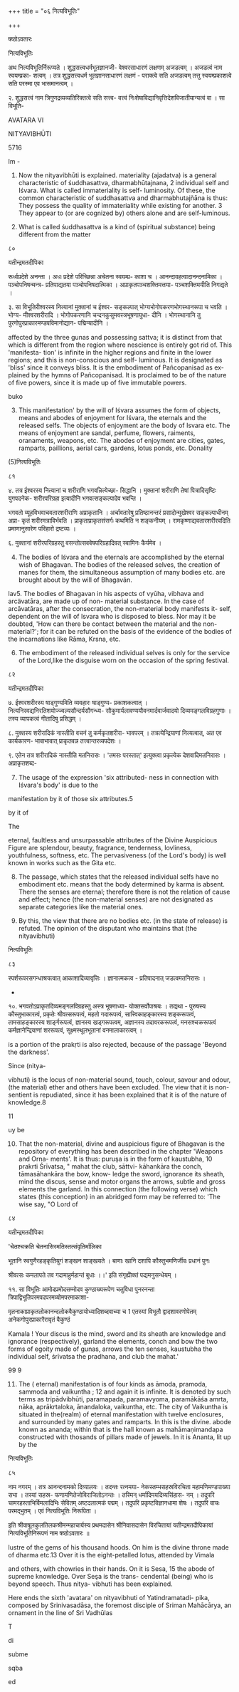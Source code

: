 +++
title = "०६ नित्यविभूतिः"

+++

षष्ठोऽवतारः 

नित्यविभूतिः 

अथ नित्यविभूतिर्निरूप्यते । शुद्धसत्त्वधर्मभूतज्ञानजी- वेश्वरसाधारणं लक्षणम् अजडत्वम् । अजडत्वं नाम स्वयम्प्रका- शत्वम् । तत्र शुद्धसत्त्वधर्म भूतज्ञानसाधारणं लक्षणं - पराक्त्वे सति अजडत्वम् तत्तु स्वयम्प्रकाशत्वे सति परस्मा एव भासमानत्वम् । 

२. शुद्धसत्त्वं नाम त्रिगुणद्रव्यव्यतिरिक्तत्वे सति सत्त्व- वत्त्वं निःशेषाविद्यानिवृत्तिदेशविजातीयान्यत्वं वा । सा विभूति- 

AVATARA VI 

NITYAVIBHŪTI 

5716 

Im - 

1. Now the nityavibhūti is explained. materiality (ajadatva) is a general characteristic of śuddhasattva, dharmabhūtajnana, 2 individual self and Iśvara. What is called immateriality is self- luminosity. Of these, the common characteristic of suddhasattva and dharmabhutajñāna is thus: They possess the quality of immateriality while existing for another. 3 They appear to (or are cognized by) others alone and are self-luminous. 

2. What is called śuddhasattva is a kind of (spiritual substance) being different from the matter 

८० 

यतीन्द्रमतदीपिका 

रूर्ध्वप्रदेशे अनन्ता । अधः प्रदेशे परिच्छिन्ना अचेतना स्वयम्प्र- काशा च । आनन्दावहत्वादानन्दनामिका । पञ्चोपनिषन्मन्त्र- प्रतिपाद्यतया पञ्चोपनिषदात्मिका । अप्राकृतपञ्चशक्तिमत्तया- पञ्चशक्तिमयीति निगद्यते । 

३. सा विभूतिरीश्वरस्य नित्यानां मुक्तानां च ईश्वर- सङ्कल्पात् भोग्यभोगोपकरणभोगस्थानरूपा च भवति । भोग्य- मीश्वरशरीरादि । भोगोपकरणानि चन्दनकुसुमवस्त्रभूषणायुधा- दीनि । भोगस्थानानि तु पुरगोपुरप्राकारमण्डपविमानोद्यान- पद्मिन्यादीनि । 

affected by the three gunas and possessing sattva; it is distinct from that which is different from the region where nescience is entirely got rid of. This 'manifesta- tion' is infinite in the higher regions and finite in the lower regions; and this is non-conscious and self- luminous. It is designated as 'bliss' since it conveys bliss. It is the embodiment of Pañcopanisad as ex- plained by the hymns of Pañcopanisad. It is proclaimed to be of the nature of five powers, since it is made up of five immutable powers. 

buko 

3. This manifestation' by the will of Iśvara assumes the form of objects, means and abodes of enjoyment for Iśvara, the eternals and the released selfs. The objects of enjoyment are the body of Isvara etc. The means of enjoyment are sandal, perfume, flowers, raiments, oranaments, weapons, etc. The abodes of enjoyment are cities, gates, ramparts, paillions, aerial cars, gardens, lotus ponds, etc. Donality 

(5)नित्यविभूतिः 

८१ 

४. तत्र ईश्वरस्य नित्यानां च शरीराणि भगवन्नित्येच्छा- सिद्धानि । मुक्तानां शरीराणि तेषां पित्रादिसृष्टिः युगपदनेक- शरीरपरिग्रहा इत्यादीनि भगवत्सङ्कल्पादेव भवन्ति । 

भगवतो व्यूहविभवाचवतारशरीराणि अप्राकृतानि । अर्चावतारेषु प्रतिष्ठानन्तरं प्रसादोन्मुखेश्वर सङ्कल्पाधीनम् अप्रा- कृतं शरीरमत्राविर्भवति । प्राकृताप्राकृतसंसर्गः कथमिति न शङ्कनीयम् । रामकृष्णाद्यवतारशरीरवदिति प्रमाणानुसारेण परिहारो द्रष्टव्यः । 

६. मुक्तानां शरीरपरिग्रहस्तु वसन्तोत्सववेषपरिग्रहादिवत् स्वामिनः कैर्यमेव । 

4. The bodies of Iśvara and the eternals are accomplished by the eternal wish of Bhagavan. The bodies of the released selves, the creation of manes for them, the simultaneous assumption of many bodies etc. are brought about by the will of Bhagavān. 

lav5. The bodies of Bhagavan in his aspects of vyūha, vibhava and arcävatāra, are made up of non- material substance. In the case of arcāvatāras, after the consecration, the non-material body manifests it- self, dependent on the will of Isvara who is disposed to bless. Nor may it be doubted, 'How can there be contact between the material and the non-material?'; for it can be refuted on the basis of the evidence of the bodies of the incarnations like Rāma, Krsna, etc. 

6. The embodiment of the released individual selves is only for the service of the Lord,like the disguise worn on the occasion of the spring festival. 

८२ 

यतीन्द्रमतदीपिका 

७. ईश्वरशरीरस्य षाड्गुण्यमिति व्यवहारः षाड्गुण्य- प्रकाशकत्वात् । नित्यनिरवद्यनिरतिशयोज्ज्वल्यसौन्दर्यसौगन्ध्य- सौकुमार्यलावण्ययौवनमार्दवार्जवादयो दिव्यमङ्गलविग्रहगुणाः । तस्य व्यापकत्वं गीतादिषु प्रसिद्धम् । 

८. मुक्तस्य शरीरादिकं नास्तीति वचनं तु कर्मकृतशरीरा- भावपरम् । तत्रत्येन्द्रियाणां नित्यत्वात्, अत एव कार्यकारण- भावाभावात् प्राकृतवन्न तत्त्वान्तरव्यपदेशः । 

९. एतेन तत्र शरीरादिकं नास्तीति मतनिरासः । 'तमसः परस्तात्' इत्युक्त्वा प्रकृत्येक देशवादिमतनिरासः । अप्राकृतशब्द- 

7. The usage of the expression 'six attributed- ness in connection with Iśvara's body' is due to the 

manifestation by it of those six attributes.5 

by it of 

The 

eternal, faultless and unsurpassable attributes of the Divine Auspicious Figure are splendour, beauty, fragrance, tenderness, lovliness, youthfulness, softness, etc. The pervasiveness (of the Lord's body) is well known in works such as the Gita etc. 

8. The passage, which states that the released individual selfs have no embodiment etc. means that the body determined by karma is absent. There the senses are eternal; therefore there is not the relation of cause and effect; hence (the non-material senses) are not designated as separate categories like the material ones. 

9. By this, the view that there are no bodies etc. (in the state of release) is refuted. The opinion of the disputant who maintains that (the nityavibhuti) 

नित्यविभूतिः 

८३ 

स्पर्शरूपरसगन्धाश्रयत्वात् आकाशादिव्यावृत्तिः । ज्ञानात्मकत्व - प्रतिपादनात् जडत्वमतनिरासः । 

- 

१०. भगवतोऽप्राकृतदिव्यमङ्गलविग्रहस्तु अस्त्र भूषणाध्या- योक्तसर्वोपाश्रयः । तद्यथा - पुरुषस्य कौस्तुभाकारत्वं, प्रकृतेः श्रीवत्सरूपत्वं, महतो गदारूपत्वं, सात्त्विकाहङ्कारस्य शङ्करूपत्वं, तामसाहङ्कारस्य शार्ङ्गरूपत्वं, ज्ञानस्य खड्गरूपत्वम्, अज्ञानस्य तदावरकरूपत्वं, मनसश्चक्ररूपत्वं कर्मज्ञानेन्द्रियाणां शररूपत्वं, सूक्ष्मस्थूलभूतानां वनमालाकारत्वम् । 

is a portion of the prakṛti is also rejected, because of the passage 'Beyond the darkness'. 

Since (nitya- 

vibhuti) is the locus of non-material sound, touch, colour, savour and odour, (the material) ether and others have been excluded. The view that it is non- sentient is repudiated, since it has been explained that it is of the nature of knowledge.8 

11 

uy be 

10. That the non-material, divine and auspicious figure of Bhagavan is the repository of everything has been described in the chapter 'Weapons and Orna- ments'. It is thus: puruşa is in the form of kaustubha, 10 prakrti Śrīvatsa, " mahat the club, sāttvi- kāhankāra the conch, tāmasāhankāra the bow, know- ledge the sword, ignorance its sheath, mind the discus, sense and motor organs the arrows, subtle and gross elements the garland. In this connection (the following verse) which states (this conception) in an abridged form may be referred to: 'The wise say, "O Lord of 

८४ 

यतीन्द्रमतदीपिका 

'चेतश्चक्रति चेतनासिरमतिस्तत्संवृतिर्मालिका 

भूतानि स्वगुणैरहङ्कृतियुगं शङ्खन शाङ्खयते । बाणाः खानि दशापि कौस्तुभमणिर्जीवः प्रधानं पुनः 

श्रीवत्सः कमलापते तव गदामाहुर्महान्तं बुधाः ।।' इति संगृह्येोक्तं पद्यमनुसन्धेयम् । 

११. सा विभूतिः आमोदप्रमोदसम्मोदव कुण्ठाख्यरूपेण चतुविधा पुनरनन्ता त्रिपाद्विभूतिपरमपदपरमव्योमपरमाकाशा- 

मृतनाकाप्राकृतलोकानन्दलोकवैकुण्ठायोध्यादिशब्दवाच्या च 1 एतस्यां विभूतौ द्वादशावरणोपेतम् अनेकगोपुरप्राकारैरावृतं वैकुण्ठं 

Kamala ! Your discus is the mind, sword and its sheath are knowledge and ignorance (respectively), garland the elements, conch and bow the two forms of egoity made of gunas, arrows the ten senses, kaustubha the individual self, śrīvatsa the pradhana, and club the mahat.' 

99 9 

11. The ( eternal) manifestation is of four kinds as āmoda, pramoda, sammoda and vaikuntha ; 12 and again it is infinite. It is denoted by such terms as tripādvibhūti, paramapada, paramavyoma, paramākāśa amrta, nāka, aprākrtaloka, ānandaloka, vaikuntha, etc. The city of Vaikuntha is situated in the(realm) of eternal manifestation with twelve enclosures, and surrounded by many gates and ramparts. In this is the divine. abode known as ananda; within that is the hall known as mahāmaṇimandapa constructed with thosands of pillars made of jewels. In it is Ananta, lit up by the 

नित्यविभूतिः 

८५ 

नाम नगरम् । तत्र आनन्दनामको दिव्यालयः । तदन्तः रत्नमया- नेकस्तम्भसहस्रविरचिता महामणिमण्डपाख्या सभा । तस्यां सहस्र- फणामणितेजोविराजितोऽनन्तः । तस्मिन् धर्मादिमयदिव्यसिंहास- नम् । तदुपरि चामरहस्ताभिर्विमलादिभिः सेवितम् अष्टदलात्मकं पद्मम् । तदुपरि प्रकृष्टविज्ञानधामा शेषः । तदुपरि वाचः परमद्भुतम् । एवं नित्यविभूतिः निरूपिता । 

इति श्रीवाषूलकुलतिलकश्रीमन्महाचार्यस्य प्रथमदासेन श्रीनिवासदासेन विरचितायां यतीन्द्रमतदीपिकायां नित्यविभूतिनिरूपणं नाम षष्ठोऽवतारः ॥ 

lustre of the gems of his thousand hoods. On him is the divine throne made of dharma etc.13 Over it is the eight-petalled lotus, attended by Vimala 

and others, with chowries in their hands. On it is Sesa, 15 the abode of supreme knowledge. Over Seşa is the trans- cendental (being) who is beyond speech. Thus nitya- vibhuti has been explained. 

Here ends the sixth 'avatara' on nityavibhuti of Yatindramatadi- pika, composed by Srinivasadāsa, the foremost disciple of Sriman Mahācārya, an ornament in the line of Sri Vadhūlas 

T 

di 

subme 

sqba 

ed 
